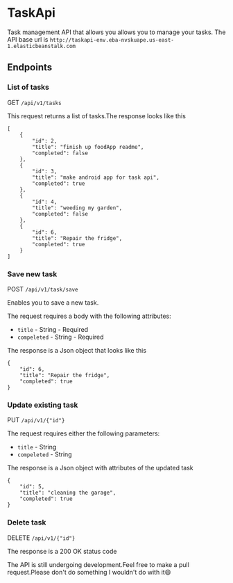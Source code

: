 # TaskApi
Task management API that allows you allows you to manage your tasks.
The API base url is `http://taskapi-env.eba-nvskuape.us-east-1.elasticbeanstalk.com`

## Endpoints ##
### List of tasks ###
GET `/api/v1/tasks`

This request returns a list of tasks.The response looks like this
```
[
    {
        "id": 2,
        "title": "finish up foodApp readme",
        "completed": false
    },
    {
        "id": 3,
        "title": "make android app for task api",
        "completed": true
    },
    {
        "id": 4,
        "title": "weeding my garden",
        "completed": false
    },
    {
        "id": 6,
        "title": "Repair the fridge",
        "completed": true
    }
]
```
### Save new task ###
POST `/api/v1/task/save`

Enables you to save a new task.

The request requires a body with the following attributes:


 - `title` - String - Required
 - `compeleted` - String - Required

The response is a Json object that looks like this

```
{
    "id": 6,
    "title": "Repair the fridge",
    "completed": true
}
```
### Update existing task ###
PUT `/api/v1/{"id"}`

The request requires either the following parameters:

 - `title` - String 
 - `compeleted` - String

The response is a Json object with attributes of the updated task
```
{
    "id": 5,
    "title": "cleaning the garage",
    "completed": true
}
```

### Delete task ###
DELETE `/api/v1/{"id"}`

The response is a 200 OK status code

The API is still undergoing development.Feel free to make a pull request.Please don't do something I wouldn't do with it😄





